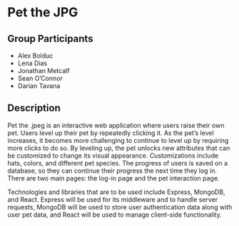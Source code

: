 # Pet the JPG
## Group Participants
- Alex Bolduc
- Lena Dias
- Jonathan Metcalf
- Sean O’Connor
- Darian Tavana

## Description
Pet the .jpeg is an interactive web application where users raise their own pet. Users level up their pet by repeatedly clicking it. As the pet’s level increases, it becomes more challenging to continue to level up by requiring more clicks to do so. By leveling up, the pet unlocks new attributes that can be customized to change its visual appearance. Customizations include hats, colors, and different pet species. The progress of users is saved on a database, so they can continue their progress the next time they log in. There are two main pages: the log-in page and the pet interaction page.

Technologies and libraries that are to be used include Express, MongoDB, and React. Express will be used for its middleware and to handle server requests, MongoDB will be used to store user authentication data along with user pet data, and React will be used to manage client-side functionality.
